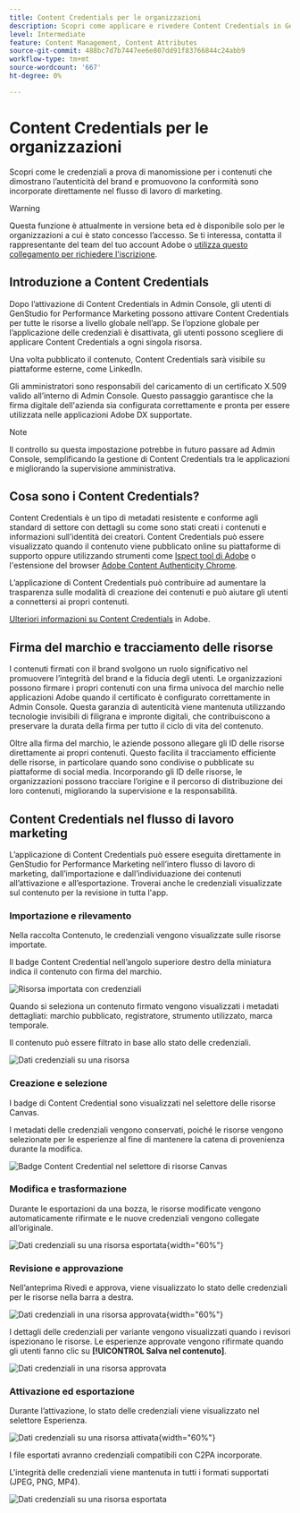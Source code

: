 ```yaml
---
title: Content Credentials per le organizzazioni
description: Scopri come applicare e rivedere Content Credentials in GenStudio for Performance Marketing.
level: Intermediate
feature: Content Management, Content Attributes
source-git-commit: 488bc7d7b7447ee6e807dd91f83766844c24abb9
workflow-type: tm+mt
source-wordcount: '667'
ht-degree: 0%

---
```


# Content Credentials per le organizzazioni

Scopri come le credenziali a prova di manomissione per i contenuti che dimostrano l’autenticità del brand e promuovono la conformità sono incorporate direttamente nel flusso di lavoro di marketing.

>[!WARNING]
>
> Questa funzione è attualmente in versione beta ed è disponibile solo per le organizzazioni a cui è stato concesso l’accesso. Se ti interessa, contatta il rappresentante del team del tuo account Adobe o [utilizza questo collegamento per richiedere l&#39;iscrizione](https://www.feedbackprogram.adobe.com/c/a/5aWPEOthrDv22Mf9CyekOy?source=qr).


## Introduzione a Content Credentials

Dopo l’attivazione di Content Credentials in Admin Console, gli utenti di GenStudio for Performance Marketing possono attivare Content Credentials per tutte le risorse a livello globale nell’app. Se l’opzione globale per l’applicazione delle credenziali è disattivata, gli utenti possono scegliere di applicare Content Credentials a ogni singola risorsa.

Una volta pubblicato il contenuto, Content Credentials sarà visibile su piattaforme esterne, come LinkedIn.

Gli amministratori sono responsabili del caricamento di un certificato X.509 valido all’interno di Admin Console. Questo passaggio garantisce che la firma digitale dell&#39;azienda sia configurata correttamente e pronta per essere utilizzata nelle applicazioni Adobe DX supportate.

>[!NOTE]
>
>Il controllo su questa impostazione potrebbe in futuro passare ad Admin Console, semplificando la gestione di Content Credentials tra le applicazioni e migliorando la supervisione amministrativa.

## Cosa sono i Content Credentials? 

Content Credentials è un tipo di metadati resistente e conforme agli standard di settore con dettagli su come sono stati creati i contenuti e informazioni sull’identità dei creatori. Content Credentials può essere visualizzato quando il contenuto viene pubblicato online su piattaforme di supporto oppure utilizzando strumenti come [Ispect tool di Adobe](https://contentauthenticity.adobe.com/inspect) o l&#39;estensione del browser [Adobe Content Authenticity Chrome](https://helpx.adobe.com/it/creative-cloud/help/cai/adobe-content-authenticity-chrome-browser-extension.html).  

L’applicazione di Content Credentials può contribuire ad aumentare la trasparenza sulle modalità di creazione dei contenuti e può aiutare gli utenti a connettersi ai propri contenuti.

[Ulteriori informazioni su Content Credentials](https://helpx.adobe.com/it/creative-cloud/help/content-credentials.html) in Adobe.

## Firma del marchio e tracciamento delle risorse

I contenuti firmati con il brand svolgono un ruolo significativo nel promuovere l’integrità del brand e la fiducia degli utenti. Le organizzazioni possono firmare i propri contenuti con una firma univoca del marchio nelle applicazioni Adobe quando il certificato è configurato correttamente in Admin Console. Questa garanzia di autenticità viene mantenuta utilizzando tecnologie invisibili di filigrana e impronte digitali, che contribuiscono a preservare la durata della firma per tutto il ciclo di vita del contenuto.

Oltre alla firma del marchio, le aziende possono allegare gli ID delle risorse direttamente ai propri contenuti. Questo facilita il tracciamento efficiente delle risorse, in particolare quando sono condivise o pubblicate su piattaforme di social media. Incorporando gli ID delle risorse, le organizzazioni possono tracciare l’origine e il percorso di distribuzione dei loro contenuti, migliorando la supervisione e la responsabilità.

## Content Credentials nel flusso di lavoro marketing

L’applicazione di Content Credentials può essere eseguita direttamente in GenStudio for Performance Marketing nell’intero flusso di lavoro di marketing, dall’importazione e dall’individuazione dei contenuti all’attivazione e all’esportazione. Troverai anche le credenziali visualizzate sul contenuto per la revisione in tutta l&#39;app.

### Importazione e rilevamento

Nella raccolta Contenuto, le credenziali vengono visualizzate sulle risorse importate.

Il badge Content Credential nell’angolo superiore destro della miniatura indica il contenuto con firma del marchio.

![Risorsa importata con credenziali](./images/import-discovery1.png)

Quando si seleziona un contenuto firmato vengono visualizzati i metadati dettagliati: marchio pubblicato, registratore, strumento utilizzato, marca temporale.

Il contenuto può essere filtrato in base allo stato delle credenziali.

![Dati credenziali su una risorsa](./images/import-discovery2.jpg)

### Creazione e selezione

I badge di Content Credential sono visualizzati nel selettore delle risorse Canvas.

I metadati delle credenziali vengono conservati, poiché le risorse vengono selezionate per le esperienze al fine di mantenere la catena di provenienza durante la modifica.

![Badge Content Credential nel selettore di risorse Canvas](./images/creation-selection1.png)

### Modifica e trasformazione

Durante le esportazioni da una bozza, le risorse modificate vengono automaticamente rifirmate e le nuove credenziali vengono collegate all’originale.

![Dati credenziali su una risorsa esportata](./images/edit-and-transformation1.png){width="60%"}

### Revisione e approvazione

Nell’anteprima Rivedi e approva, viene visualizzato lo stato delle credenziali per le risorse nella barra a destra.

![Dati credenziali in una risorsa approvata](./images/review-and-approve1.png){width="60%"}

I dettagli delle credenziali per variante vengono visualizzati quando i revisori ispezionano le risorse. Le esperienze approvate vengono rifirmate quando gli utenti fanno clic su **[!UICONTROL Salva nel contenuto]**.

![Dati credenziali in una risorsa approvata](./images/review-and-approve2.png)

### Attivazione ed esportazione

Durante l’attivazione, lo stato delle credenziali viene visualizzato nel selettore Esperienza.

![Dati credenziali su una risorsa attivata](./images/activate-export1.png){width="60%"}

I file esportati avranno credenziali compatibili con C2PA incorporate.

L&#39;integrità delle credenziali viene mantenuta in tutti i formati supportati (JPEG, PNG, MP4).

![Dati credenziali su una risorsa esportata](./images/activate-export2.png)

